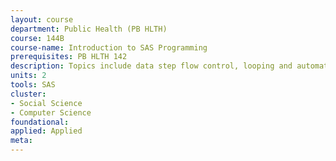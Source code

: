 ```yaml
---
layout: course 
department: Public Health (PB HLTH)
course: 144B
course-name: Introduction to SAS Programming
prerequisites: PB HLTH 142
description: Topics include data step flow control, looping and automated processing, implicit and explicit arrays, data simulation strategies, data set reconfiguration, use of SAS Macro variables, and writing simple SAS Macro programs.
units: 2
tools: SAS
cluster:
- Social Science
- Computer Science
foundational: 
applied: Applied
meta: 
---
```

